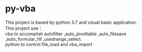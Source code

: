 # py-vba  
This project is based by python 3.7 and visual basic application.  
This project use：  
vba to accomplish autofilter ,auto_pivottable ,auto_filesave ,auto_formular_fill ,usedrange_select.  
python to control file_load and vba_import  
